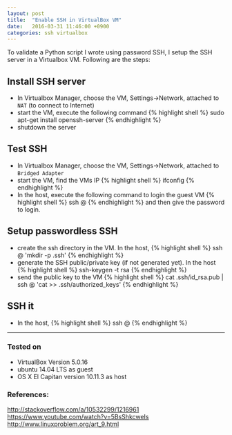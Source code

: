 ```yaml
---
layout: post
title:  "Enable SSH in VirtualBox VM"
date:   2016-03-31 11:46:00 +0900
categories: ssh virtualbox
---
```


To validate a Python script I wrote using password SSH, I setup the SSH server in a Virtualbox VM. Following are the steps:


Install SSH server 
---------------
* In Virtualbox Manager, choose the VM, Settings->Network, attached to ```NAT``` (to connect to Internet)
* start the VM, execute the following command
{% highlight shell %}
sudo apt-get install openssh-server
{% endhighlight %}
* shutdown the server

Test SSH
------------------
* In Virtualbox Manager, choose the VM, Settings->Network, attached to ```Bridged Adapter```
* start the VM, find the VMs IP
{% highlight shell %}
ifconfig
{% endhighlight %}
* In the host, execute the following command to login the guest VM
{% highlight shell %}
ssh <guest user id>@<VMs IP>
{% endhighlight %}
and then give the password to login.


Setup passwordless SSH
------------------
* create the ssh directory in the VM. In the host, 
{% highlight shell %}
ssh <guest user id>@<VMs IP> 'mkdir -p .ssh'
{% endhighlight %}
* generate the SSH public/private key (if not generated yet). In the host
{% highlight shell %}
ssh-keygen -t rsa
{% endhighlight %}
* send the public key to the VM
{% highlight shell %}
cat .ssh/id_rsa.pub | ssh <guest user id>@<VMs IP> 'cat >> .ssh/authorized_keys'
{% endhighlight %}

SSH it
-----------------
* In the host, 
{% highlight shell %}
ssh <guest user id>@<VMs IP>
{% endhighlight %}



---

### Tested on
* VirtualBox Version 5.0.16 
* ubuntu 14.04 LTS as guest
* OS X El Capitan version 10.11.3 as host

### References:
http://stackoverflow.com/a/10532299/1216961
https://www.youtube.com/watch?v=5BsShkcweIs
http://www.linuxproblem.org/art_9.html




